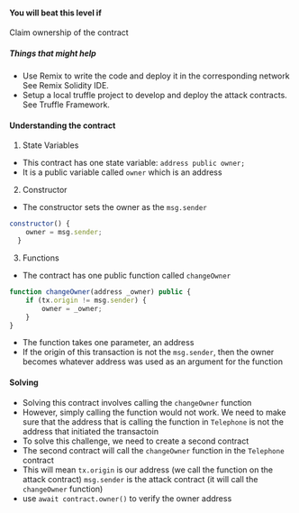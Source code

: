 #### You will beat this level if
Claim ownership of the contract
##### Things that might help
- Use Remix to write the code and deploy it in the corresponding network See Remix Solidity IDE.
- Setup a local truffle project to develop and deploy the attack contracts. See Truffle Framework.

#### Understanding the contract
1. State Variables
- This contract has one state variable: ``address public owner;``
- It is a public variable called ``owner`` which is an address

2. Constructor
- The constructor sets the owner as the ``msg.sender``
```js
constructor() {
    owner = msg.sender;
  }
```

3. Functions
- The contract has one public function called ``changeOwner``
```js
function changeOwner(address _owner) public {
    if (tx.origin != msg.sender) {
        owner = _owner;
    }
}
```
- The function takes one parameter, an address
- If the origin of this transaction is not the ``msg.sender``, then the owner becomes whatever address was used as an argument for the function

#### Solving
- Solving this contract involves calling the ``changeOwner`` function
- However, simply calling the function would not work. We need to make sure that the address that is calling the function in ``Telephone`` is not the address that initiated the transactoin
- To solve this challenge, we need to create a second contract
- The second contract will call the ``changeOwner`` function in the ``Telephone`` contract 
- This will mean
    ``tx.origin`` is our address (we call the function on the attack contract)
    ``msg.sender`` is the attack contract (it will call the ``changeOwner`` function)
- use ``await contract.owner()`` to verify the owner address
